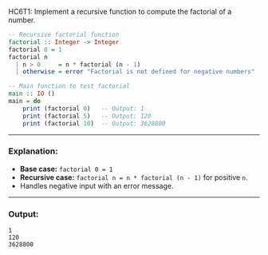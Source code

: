  HC6T1: Implement a recursive function to compute the factorial of a number.

```haskell
-- Recursive factorial function
factorial :: Integer -> Integer
factorial 0 = 1
factorial n
  | n > 0     = n * factorial (n - 1)
  | otherwise = error "Factorial is not defined for negative numbers"

-- Main function to test factorial
main :: IO ()
main = do
    print (factorial 0)   -- Output: 1
    print (factorial 5)   -- Output: 120
    print (factorial 10)  -- Output: 3628800
```

---

### Explanation:

* **Base case:** `factorial 0 = 1`
* **Recursive case:** `factorial n = n * factorial (n - 1)` for positive `n`.
* Handles negative input with an error message.

---

### Output:

```
1
120
3628800
```
